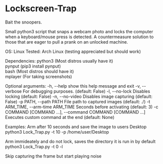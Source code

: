 # Lockscreen-Trap

Bait the snoopers.

Small python3 script that snaps a webcam photo and locks the computer when a keyboard/mouse press is detected.
A countermeasure solution to those that are eager to pull a prank on an unlocked machine.

OS: Linux   Tested: Arch Linux (testing appreciated but should work)

Dependencies:
python3   (Most distros usually have it)  
pynput    (pip3 install pynput)           
bash      (Most distros should have it)   
mplayer   (For taking screenshots)        

Optional arguments:
  -h, --help            show this help message and exit
  -v, --verbose         For debugging purposes. (default: False)
  -l, --no-lock         Disables locking (default: False)
  -n, --no-video        Disables image capturing (default: False)
  -p PATH, --path PATH  File path to captured images (default: ./)
  -t ARM_TIME, --arm-time ARM_TIME
                        Seconds before activating (default: 3)
  -c COMMAND [COMMAND ...], --command COMMAND [COMMAND ...]
                        Executes custom command at the end (default: None)

Examples:
Arm after 10 seconds and save the image to users Desktop
  python3 Lock_Trap.py -t 10 -p /home/user/Desktop

Arm immideately and do not lock, saves the directory it is run in by default
  python3 Lock_Trap.py -t 0 -l
  
Skip capturing the frame but start playing noise
